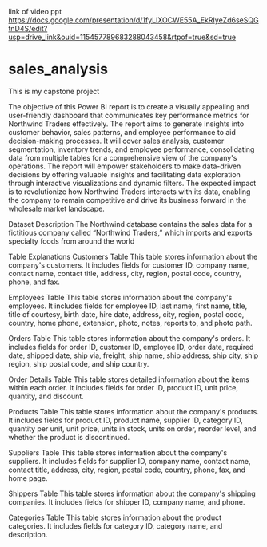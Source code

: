link of video ppt 
https://docs.google.com/presentation/d/1fyLIXOCWE55A_EkRIyeZd6seSQGtnD4S/edit?usp=drive_link&ouid=115457789683288043458&rtpof=true&sd=true

# sales_analysis
This is my capstone project

The objective of this Power BI report is to create a visually appealing and user-friendly dashboard that communicates key performance metrics for Northwind Traders effectively. The report aims to generate insights into customer behavior, sales patterns, and employee performance to aid decision-making processes. It will cover sales analysis, customer segmentation, inventory trends, and employee performance, consolidating data from multiple tables for a comprehensive view of the company's operations. The report will empower stakeholders to make data-driven decisions by offering valuable insights and facilitating data exploration through interactive visualizations and dynamic filters. The expected impact is to revolutionize how Northwind Traders interacts with its data, enabling the company to remain competitive and drive its business forward in the wholesale market landscape.

Dataset Description
The Northwind database contains the sales data for a fictitious company called “Northwind Traders,” which imports and exports specialty foods from around the world

Table Explanations
Customers Table
This table stores information about the company's customers. It includes fields for customer ID, company name, contact name, contact title, address, city, region, postal code, country, phone, and fax.

Employees Table
This table stores information about the company's employees. It includes fields for employee ID, last name, first name, title, title of courtesy, birth date, hire date, address, city, region, postal code, country, home phone, extension, photo, notes, reports to, and photo path.

Orders Table
This table stores information about the company's orders. It includes fields for order ID, customer ID, employee ID, order date, required date, shipped date, ship via, freight, ship name, ship address, ship city, ship region, ship postal code, and ship country.

Order Details Table
This table stores detailed information about the items within each order. It includes fields for order ID, product ID, unit price, quantity, and discount.

Products Table
This table stores information about the company's products. It includes fields for product ID, product name, supplier ID, category ID, quantity per unit, unit price, units in stock, units on order, reorder level, and whether the product is discontinued.

Suppliers Table
This table stores information about the company's suppliers. It includes fields for supplier ID, company name, contact name, contact title, address, city, region, postal code, country, phone, fax, and home page.

Shippers Table
This table stores information about the company's shipping companies. It includes fields for shipper ID, company name, and phone.

Categories Table
This table stores information about the product categories. It includes fields for category ID, category name, and description.

